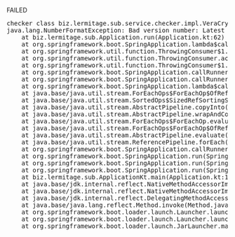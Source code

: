 FAILED

<pre>checker class biz.lermitage.sub.service.checker.impl.VeraCryptChecker failed, ignoring
java.lang.NumberFormatException: Bad version number: Latest Stable Release
	at biz.lermitage.sub.Application.run(Application.kt:62)
	at org.springframework.boot.SpringApplication.lambda$callRunner$5(SpringApplication.java:790)
	at org.springframework.util.function.ThrowingConsumer$1.acceptWithException(ThrowingConsumer.java:83)
	at org.springframework.util.function.ThrowingConsumer.accept(ThrowingConsumer.java:60)
	at org.springframework.util.function.ThrowingConsumer$1.accept(ThrowingConsumer.java:88)
	at org.springframework.boot.SpringApplication.callRunner(SpringApplication.java:798)
	at org.springframework.boot.SpringApplication.callRunner(SpringApplication.java:789)
	at org.springframework.boot.SpringApplication.lambda$callRunners$3(SpringApplication.java:774)
	at java.base/java.util.stream.ForEachOps$ForEachOp$OfRef.accept(ForEachOps.java:183)
	at java.base/java.util.stream.SortedOps$SizedRefSortingSink.end(SortedOps.java:357)
	at java.base/java.util.stream.AbstractPipeline.copyInto(AbstractPipeline.java:510)
	at java.base/java.util.stream.AbstractPipeline.wrapAndCopyInto(AbstractPipeline.java:499)
	at java.base/java.util.stream.ForEachOps$ForEachOp.evaluateSequential(ForEachOps.java:150)
	at java.base/java.util.stream.ForEachOps$ForEachOp$OfRef.evaluateSequential(ForEachOps.java:173)
	at java.base/java.util.stream.AbstractPipeline.evaluate(AbstractPipeline.java:234)
	at java.base/java.util.stream.ReferencePipeline.forEach(ReferencePipeline.java:596)
	at org.springframework.boot.SpringApplication.callRunners(SpringApplication.java:774)
	at org.springframework.boot.SpringApplication.run(SpringApplication.java:342)
	at org.springframework.boot.SpringApplication.run(SpringApplication.java:1363)
	at org.springframework.boot.SpringApplication.run(SpringApplication.java:1352)
	at biz.lermitage.sub.ApplicationKt.main(Application.kt:130)
	at java.base/jdk.internal.reflect.NativeMethodAccessorImpl.invoke0(Native Method)
	at java.base/jdk.internal.reflect.NativeMethodAccessorImpl.invoke(NativeMethodAccessorImpl.java:77)
	at java.base/jdk.internal.reflect.DelegatingMethodAccessorImpl.invoke(DelegatingMethodAccessorImpl.java:43)
	at java.base/java.lang.reflect.Method.invoke(Method.java:569)
	at org.springframework.boot.loader.launch.Launcher.launch(Launcher.java:102)
	at org.springframework.boot.loader.launch.Launcher.launch(Launcher.java:64)
	at org.springframework.boot.loader.launch.JarLauncher.main(JarLauncher.java:40)

</pre>